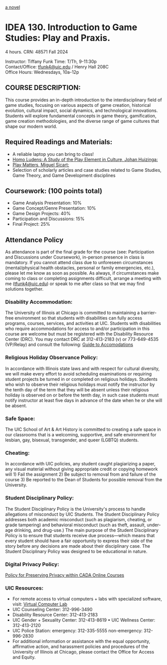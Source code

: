 <a href="[https://en.wikipedia.org/wiki/The_Milagro_Beanfield_War_(novel)](https://www.tapsmart.com/wp-content/uploads/2019/04/Cultist-Simulator-5.jpg)">a novel</a>

# IDEA 130. Introduction to Game Studies: Play and Praxis.
4 hours. CRN: 48571 Fall 2024

Instructor: Tiffany Funk Time: T/Th, 9-11:30p  
Contact/Office: tfunk4@uic.edu / Henry Hall 208C   
Office Hours: Wednesdays, 10a-12p

## COURSE DESCRIPTION: 

This course provides an in-depth introduction to the interdisciplinary field of game studies, focusing on various aspects of game creation, historical evolution, cultural impact, social dynamics, and technological innovations. Students will explore fundamental concepts in game theory, gamification, game creation methodologies, and the diverse range of game cultures that shape our modern world.

## Required Readings and Materials:

- A reliable laptop you can bring to class!
- [Homo Ludens: A Study of the Play Element in Culture, Johan Huizinga:](https://a.co/d/fCo6jf3)
- [Play Matters, Miguel Sicart:](https://a.co/d/1EEDF8p)
- Selection of scholarly articles and case studies related to Game Studies, Game Theory, and Game Development disciplines

## Coursework: (100 points total)

- Game Analysis Presentation: 10%
- Game Concept/Genre Presentation: 10%
- Game Design Projects: 40%
- Participation and Discussions: 15%
- Final Project: 25%

## Attendance Policy

As attendance is part of the final grade for the course (see: Participation and Discussions under Coursework), in-person presence in class is mandatory. If you cannot attend class due to unforeseen circumstances (mental/physical health obstacles, personal or family emergencies, etc.), please let me know as soon as possible. As always, if circumstances make coming to class or completing assignments difficult, arrange a meeting with me (tfunk4@uic.edu) or speak to me after class so that we may find solutions together.

### Disability Accommodation:

The University of Illinois at Chicago is committed to maintaining a barrier-free environment so that students with disabilities can fully access programs, courses, services, and activities at UIC. Students with disabilities who require accommodations for access to and/or participation in this course are welcome but must be registered with the Disability Resource Center (DRC). You may contact DRC at 312-413-2183 (v) or 773-649-4535 (VP/Relay) and consult the following:
[Guide to Accomodations](http://drc.uic.edu/guide-to-accommodations.)

### Religious Holiday Observance Policy:

In accordance with Illinois state laws and with respect for cultural diversity, we will make every effort to avoid scheduling examinations or requiring student projects be turned in or completed on religious holidays. Students who wish to observe their religious holidays must notify the instructor by the tenth day of the term that they will be absent unless their religious holiday is observed on or before the tenth day, in such case students must notify instructor at least five days in advance of the date when he or she will be absent. 

### Safe Space: 

The UIC School of Art & Art History is committed to creating a safe space in our classrooms that is a welcoming, supportive, and safe environment for lesbian, gay, bisexual, transgender, and queer (LGBTQ) students.

### Cheating:

In accordance with UIC policies, any student caught plagiarizing a paper, any visual material without giving appropriate credit or copying homework will 1) Fail the assignment 2) Be subject to removal from and failure of the course 3) Be reported to the Dean of Students for possible removal from the University.

### Student Disciplinary Policy:

The Student Disciplinary Policy is the University's process to handle allegations of misconduct by UIC Students. The Student Disciplinary Policy addresses both academic misconduct (such as plagiarism, cheating, or grade tampering) and behavioral misconduct (such as theft, assault, under-age drinking, and drug-use.) The main purpose of the Student Disciplinary Policy is to ensure that students receive due process—which means that every student should have a fair opportunity to express their side of the story before any decisions are made about their disciplinary case. The Student Disciplinary Policy was designed to be educational in nature.

### Digital Privacy Policy:

[Policy for Preserving Privacy within CADA Online Courses](https://drive.google.com/file/d/1r5JqWl5JIDjJ3gE8CIYIdedPPcLL-N9B/view)

### UIC Resources:

- For remote access to virtual computers + labs with specialized software, visit: [Virtual Computer Lab](https://learning.uic.edu/resources/learning-spaces/virtual-computer-lab/)
- UIC Counseling Center: 312-996-3490
- Disability Resource Center: 312-413-2183
- UIC Gender + Sexuality Center: 312-413-8619 • UIC Wellness Center: 312-413-2120
- UIC Police Station: emergency: 312-335-5555 non-emergency: 312-996-2830
- For additional information or assistance with the equal opportunity, affirmative action, and harassment policies and procedures of the University of Illinois at Chicago, please contact the Office for Access and Equity. 
